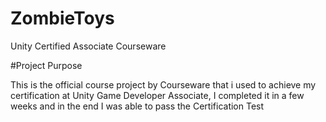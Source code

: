 # ZombieToys
Unity Certified Associate Courseware


#Project Purpose

This is the official course project by Courseware that i used to achieve my certification at Unity Game Developer Associate, I completed it in a few weeks and in the end I was able to pass the Certification Test
